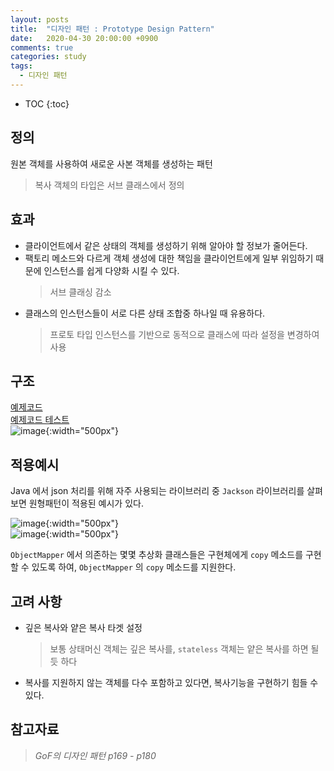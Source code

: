 ```yaml
---
layout: posts
title:  "디자인 패턴 : Prototype Design Pattern"
date:   2020-04-30 20:00:00 +0900
comments: true
categories: study
tags: 
  - 디자인 패턴
---
```


* TOC
{:toc}

## 정의
원본 객체를 사용하여 새로운 사본 객체를 생성하는 패턴  
> 복사 객체의 타입은 서브 클래스에서 정의

## 효과
- 클라이언트에서 같은 상태의 객체를 생성하기 위해 알아야 할 정보가 줄어든다.
- 팩토리 메소드와 다르게 객체 생성에 대한 책임을 클라이언트에게 일부 위임하기 때문에 인스턴스를 쉽게 다양화 시킬 수 있다.
    >서브 클래싱 감소
- 클래스의 인스턴스들이 서로 다른 상태 조합중 하나일 때 유용하다.
    >프로토 타입 인스턴스를 기반으로 동적으로 클래스에 따라 설정을 변경하여 사용

## 구조
[예제코드](https://github.com/JeHuiPark/java-sample/tree/master/design-pattern/src/main/java/com/example/jehuipark/prototype_pattern)  
[예제코드 테스트](https://github.com/JeHuiPark/java-sample/blob/master/design-pattern/src/test/java/com/example/jehuipark/prototype_pattern/ClientTest.java)  
![image](https://user-images.githubusercontent.com/25237661/80703013-f5f46080-8b1c-11ea-9dc0-f8b4d0aa94b1.png){:width="500px"}  

## 적용예시
Java 에서 json 처리를 위해 자주 사용되는 라이브러리 중 `Jackson` 라이브러리를 살펴보면 원형패턴이 적용된 예시가 있다.

![image](https://user-images.githubusercontent.com/25237661/80708450-a4e96a00-8b26-11ea-9cc1-72b14688e92f.png){:width="500px"}  
![image](https://user-images.githubusercontent.com/25237661/80704003-c2b2d100-8b1e-11ea-95ac-491969cb41d4.png){:width="500px"}

`ObjectMapper` 에서 의존하는 몇몇 추상화 클래스들은 구현체에게 `copy` 메소드를 구현할 수 있도록 하여, `ObjectMapper` 의 `copy` 메소드를 지원한다.

## 고려 사항
- 깊은 복사와 얕은 복사 타겟 설정
    > 보통 상태머신 객체는 깊은 복사를, `stateless` 객체는 얕은 복사를 하면 될 듯 하다
- 복사를 지원하지 않는 객체를 다수 포함하고 있다면, 복사기능을 구현하기 힘들 수 있다.

## 참고자료 
> *GoF의 디자인 패턴 p169 - p180*

